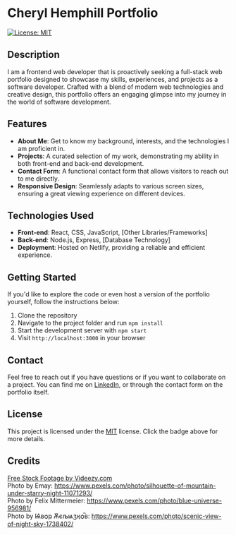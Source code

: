 # Cheryl Hemphill Portfolio

[![License: MIT](https://img.shields.io/badge/License-MIT-yellow.svg)](https://opensource.org/licenses/MIT)

## Description
I am a frontend web developer that is proactively seeking  a full-stack web portfolio designed to showcase my skills, experiences, and projects as a software developer. Crafted with a blend of modern web technologies and creative design, this portfolio offers an engaging glimpse into my journey in the world of software development.

## Features

- **About Me**: Get to know my background, interests, and the technologies I am proficient in.
- **Projects**: A curated selection of my work, demonstrating my ability in both front-end and back-end development.
- **Contact Form**: A functional contact form that allows visitors to reach out to me directly.
- **Responsive Design**: Seamlessly adapts to various screen sizes, ensuring a great viewing experience on different devices.

## Technologies Used

- **Front-end**: React, CSS, JavaScript, [Other Libraries/Frameworks]
- **Back-end**: Node.js, Express, [Database Technology]
- **Deployment**: Hosted on Netlify, providing a reliable and efficient experience.

## Getting Started

If you'd like to explore the code or even host a version of the portfolio yourself, follow the instructions below:

1. Clone the repository
2. Navigate to the project folder and run `npm install`
3. Start the development server with `npm start`
4. Visit `http://localhost:3000` in your browser

## Contact

Feel free to reach out if you have questions or if you want to collaborate on a project. You can find me on [LinkedIn](https://linkedin.com/in/cheryl-hemphill-a52307132), or through the contact form on the portfolio itself.


## License

This project is licensed under the [MIT](https://opensource.org/licenses/MIT) license. Click the badge above for more details.

## Credits
<a href="http://www.videezy.com/">Free Stock Footage by Videezy.com</a> 
<br>
Photo by Emay: https://www.pexels.com/photo/silhouette-of-mountain-under-starry-night-11071293/
<br>
Photo by Felix Mittermeier: https://www.pexels.com/photo/blue-universe-956981/ 
<br>
Photo by ​Ѩвѻҏ Ѫєљѩӡӄѻ҇в: https://www.pexels.com/photo/scenic-view-of-night-sky-1738402/

